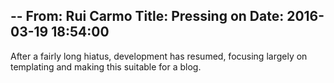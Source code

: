 --
From: Rui Carmo
Title: Pressing on
Date: 2016-03-19 18:54:00
---

After a fairly long hiatus, development has resumed, focusing largely on templating and making this suitable for a blog.